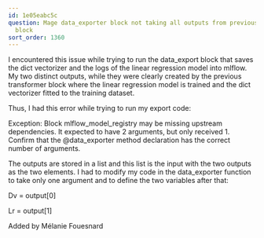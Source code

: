 ```yaml
---
id: 1e05eabc5c
question: Mage data_exporter block not taking all outputs from previous transformer
  block
sort_order: 1360
---
```


I encountered this issue while trying to run the data_export block that saves the dict vectorizer and the logs of the linear regression model into mlflow. My two distinct outputs, while they were clearly created by the previous transformer block where the linear regression model is trained and the dict vectorizer fitted to the training dataset.

Thus, I had this error while trying to run my export code:

Exception: Block mlflow_model_registry may be missing upstream dependencies. It expected to have 2 arguments, but only received 1. Confirm that the @data_exporter method declaration has the correct number of arguments.

The outputs are stored in a list and this list is the input with the two outputs as the two elements. I had to modify my code in the data_exporter function to take only one argument and to define the two variables after that:

Dv = output[0]

Lr = output[1]

Added by Mélanie Fouesnard

